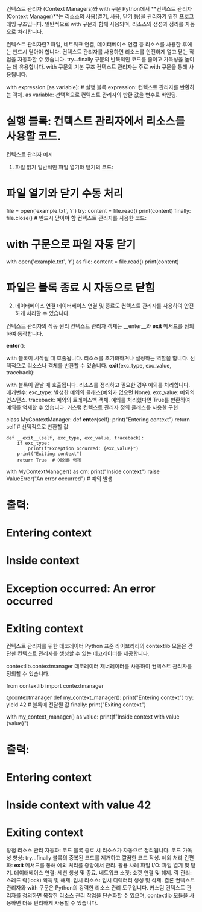 컨텍스트 관리자 (Context Managers)와 with 구문
Python에서 **컨텍스트 관리자(Context Manager)**는 리소스의 사용(열기, 사용, 닫기 등)을 관리하기 위한 프로그래밍 구조입니다. 일반적으로 with 구문과 함께 사용되며, 리소스의 생성과 정리를 자동으로 처리합니다.

컨텍스트 관리자란?
파일, 네트워크 연결, 데이터베이스 연결 등 리소스를 사용한 후에는 반드시 닫아야 합니다.
컨텍스트 관리자를 사용하면 리소스를 안전하게 열고 닫는 작업을 자동화할 수 있습니다.
try...finally 구문의 반복적인 코드를 줄이고 가독성을 높이는 데 유용합니다.
with 구문의 기본 구조
컨텍스트 관리자는 주로 with 구문을 통해 사용됩니다.


with expression [as variable]:
    # 실행 블록
expression: 컨텍스트 관리자를 반환하는 객체.
as variable: 선택적으로 컨텍스트 관리자의 반환 값을 변수로 바인딩.
# 실행 블록: 컨텍스트 관리자에서 리소스를 사용할 코드.
컨텍스트 관리자 예시
1. 파일 읽기
일반적인 파일 열기와 닫기의 코드:

# 파일 열기와 닫기 수동 처리
file = open('example.txt', 'r')
try:
    content = file.read()
    print(content)
finally:
    file.close()  # 반드시 닫아야 함
컨텍스트 관리자를 사용한 코드:

# with 구문으로 파일 자동 닫기
with open('example.txt', 'r') as file:
    content = file.read()
    print(content)
# 파일은 블록 종료 시 자동으로 닫힘
2. 데이터베이스 연결
데이터베이스 연결 및 종료도 컨텍스트 관리자를 사용하여 안전하게 처리할 수 있습니다.

컨텍스트 관리자의 작동 원리
컨텍스트 관리자 객체는 __enter__와 __exit__ 메서드를 정의하여 동작합니다.

__enter__():

with 블록이 시작될 때 호출됩니다.
리소스를 초기화하거나 설정하는 역할을 합니다.
선택적으로 리소스나 객체를 반환할 수 있습니다.
__exit__(exc_type, exc_value, traceback):

with 블록이 끝날 때 호출됩니다.
리소스를 정리하고 필요한 경우 예외를 처리합니다.
매개변수:
exc_type: 발생한 예외의 클래스(예외가 없으면 None).
exc_value: 예외의 인스턴스.
traceback: 예외의 트레이스백 객체.
예외를 처리했다면 True를 반환하여 예외를 억제할 수 있습니다.
커스텀 컨텍스트 관리자 정의
클래스를 사용한 구현

class MyContextManager:
    def __enter__(self):
        print("Entering context")
        return self  # 선택적으로 반환할 값

    def __exit__(self, exc_type, exc_value, traceback):
        if exc_type:
            print(f"Exception occurred: {exc_value}")
        print("Exiting context")
        return True  # 예외를 억제

with MyContextManager() as cm:
    print("Inside context")
    raise ValueError("An error occurred")  # 예외 발생

# 출력:
# Entering context
# Inside context
# Exception occurred: An error occurred
# Exiting context
컨텍스트 관리자를 위한 데코레이터
Python 표준 라이브러리의 contextlib 모듈은 간단한 컨텍스트 관리자를 생성할 수 있는 데코레이터를 제공합니다.

contextlib.contextmanager 데코레이터
제너레이터를 사용하여 컨텍스트 관리자를 정의할 수 있습니다.

from contextlib import contextmanager

@contextmanager
def my_context_manager():
    print("Entering context")
    try:
        yield 42  # 블록에 전달될 값
    finally:
        print("Exiting context")

with my_context_manager() as value:
    print(f"Inside context with value {value}")
# 출력:
# Entering context
# Inside context with value 42
# Exiting context

장점
리소스 관리 자동화:
코드 블록 종료 시 리소스가 자동으로 정리됩니다.
코드 가독성 향상:
try...finally 블록의 중복된 코드를 제거하고 깔끔한 코드 작성.
예외 처리 간편화:
__exit__ 메서드를 통해 예외 처리를 중앙에서 관리.
활용 사례
파일 I/O: 파일 열기 및 닫기.
데이터베이스 연결: 세션 생성 및 종료.
네트워크 소켓: 소켓 연결 및 해제.
락 관리: 스레드 락(lock) 획득 및 해제.
임시 리소스: 임시 디렉터리 생성 및 삭제.
결론
컨텍스트 관리자와 with 구문은 Python의 강력한 리소스 관리 도구입니다. 커스텀 컨텍스트 관리자를 정의하면 복잡한 리소스 관리 작업을 단순화할 수 있으며, contextlib 모듈을 사용하면 더욱 편리하게 사용할 수 있습니다.
